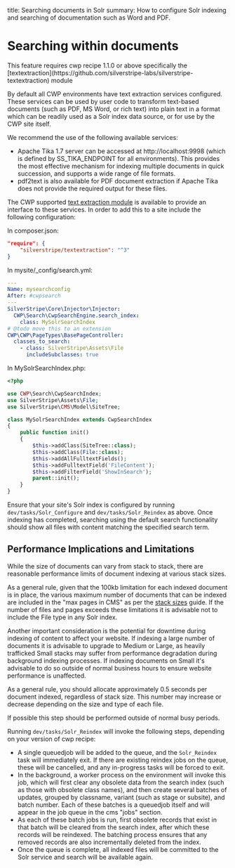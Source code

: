 title: Searching documents in Solr
summary: How to configure Solr indexing and searching of documentation such as Word and PDF.

# Searching within documents

<div class="notice" markdown='1'>This feature requires cwp recipe 1.1.0 or above specifically the [textextraction](https://github.com/silverstripe-labs/silverstripe-textextraction) module</div>

By default all CWP environments have text extraction services configured. These services can be used by user code
to transform text-based documents (such as PDF, MS Word, or rich text) into plain text in a format which can
be readily used as a Solr index data source, or for use by the CWP site itself.

We recommend the use of the following available services:

* Apache Tika 1.7 server can be accessed at http://localhost:9998 (which is defined by SS_TIKA_ENDPOINT for all
  environments). This provides the most effective mechanism for indexing multiple documents in quick succession, and
  supports a wide range of file formats.
* pdf2text is also available for PDF document extraction if Apache Tika does not provide the required output
  for these files.

The CWP supported [text extraction module](https://github.com/silverstripe-labs/silverstripe-textextraction) is
available to provide an interface to these services. In order to add this to a site include the following configuration:

In composer.json:

```json
"require": {
    "silverstripe/textextraction": "^3"
}
```

In mysite/\_config/search.yml:

```yaml
---
Name: mysearchconfig
After: #cwpsearch
---
SilverStripe\Core\Injector\Injector:
  CWP\Search\CwpSearchEngine.search_index:
    class: MySolrSearchIndex
# @todo move this to an extension
CWP\CWP\PageTypes\BasePageController:
  classes_to_search:
    - class: SilverStripe\Assets\File
      includeSubclasses: true
```

In MySolrSearchIndex.php:

```php
<?php

use CWP\Search\CwpSearchIndex;
use SilverStripe\Assets\File;
use SilverStripe\CMS\Model\SiteTree;

class MySolrSearchIndex extends CwpSearchIndex
{
    public function init()
    {
        $this->addClass(SiteTree::class);
        $this->addClass(File::class);
        $this->addAllFulltextFields();
        $this->addFulltextField('FileContent');
        $this->addFilterField('ShowInSearch');
        parent::init();
    }
}
```

Ensure that your site's Solr index is configured by running `dev/tasks/Solr_Configure` and `dev/tasks/Solr_Reindex`
as above. Once indexing has completed, searching using the default search functionality should show all files
with content matching the specified search term.

## Performance Implications and Limitations

While the size of documents can vary from stack to stack, there are reasonable performance limits of
document indexing at various stack sizes.

As a general rule, given that the 100kb limitation for each indexed document is in place, the various maximum
number of documents that can be indexed are included in the "max pages in CMS" as per the 
[stack sizes](https://www.cwp.govt.nz/plans)
guide. If the number of files and pages exceeds these limitations it is advisable not to include the File type
in any Solr index.

Another important consideration is the potential for downtime during indexing of content to affect your website.
If indexing a large number of documents it is advisable to upgrade to Medium or Large, as heavily trafficked Small
stacks may suffer from performance degradation during background indexing processes. If indexing documents
on Small it's advisable to do so outside of normal business hours to ensure website performance is unaffected.

As a general rule, you should allocate approximately 0.5 seconds per document indexed, regardless of stack size.
This number may increase or decrease depending on the size and type of each file.

If possible this step should be performed outside of normal busy periods.

Running `dev/tasks/Solr_Reindex` will invoke the following steps, depending on your version of cwp recipe:

* A single queuedjob will be added to the queue, and the `Solr_Reindex` task will immediately exit.
If there are existing reindex jobs on the queue, these will be cancelled, and any in-progress tasks will
be forced to exit.
* In the background, a worker process on the environment will invoke this job, which will first clear any obsolete
data from the search index (such as those with obsolete class names), and then create several batches of updates,
grouped by classname, variant (such as stage or subsite), and batch number. Each of these batches is a queuedjob
itself and will appear in the job queue in the cms "jobs" section.
* As each of these batch jobs is run, first obsolete records that exist in that batch will be cleared from the search
index, after which these records will be reindexed. The batching process ensures that any removed records are also
incrementally deleted from the index.
* Once the queue is complete, all indexed files will be committed to the Solr service and search will be available
again.
